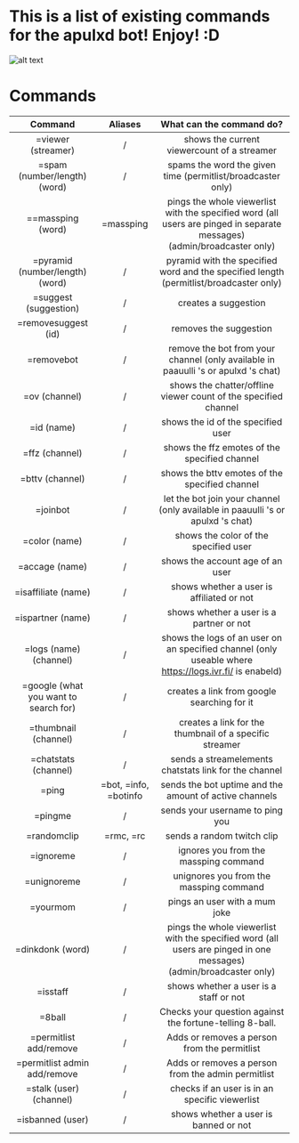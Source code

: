 
# This is a list of existing commands for the apulxd bot! Enjoy! :D 
![alt text](https://cdn.frankerfacez.com/emoticon/448243/4)



# Commands
| Command | Aliases | What can the command do?                                                                                             | 
|:-------:|:-------:|:--------------------------------------------------------------------------------------------------------------------:|
| =viewer (streamer) | / | shows the current viewercount of a streamer |
| =spam (number/length) (word) | / | spams the word the given time (permitlist/broadcaster only) |
| ==massping (word) | =massping | pings the whole viewerlist with the specified word (all users are pinged in separate messages) (admin/broadcaster only) |
| =pyramid (number/length) (word)| / | pyramid with the specified word and the specified length (permitlist/broadcaster only) |
| =suggest (suggestion) | / | creates a suggestion |
| =removesuggest (id) | / | removes the suggestion |
| =removebot | / | remove the bot from your channel (only available in paauulli 's or apulxd 's chat) |
| =ov (channel) | / | shows the chatter/offline viewer count of the specified channel |
| =id (name) | / | shows the id  of the specified user |
| =ffz (channel) | / | shows the ffz emotes of the specified channel |
| =bttv (channel) | / | shows the bttv emotes of the specified channel |
| =joinbot| / | let the bot join your channel (only available in paauulli 's or apulxd 's chat) |
| =color (name) | / | shows the color of the specified user |
| =accage (name) | / | shows the account age of an user |
| =isaffiliate (name) | / | shows whether a user is affiliated or not |
| =ispartner (name) | / | shows whether a user is a partner or not |
| =logs (name) (channel) | / | shows the logs of an user on an specified channel (only useable where https://logs.ivr.fi/ is enabeld) |
| =google (what you want to search for) | / | creates a link from google searching for it |
| =thumbnail (channel) | / | creates a link for the thumbnail of a specific streamer |    
| =chatstats (channel) | / | sends a streamelements chatstats link for the channel |
| =ping | =bot, =info, =botinfo | sends the bot uptime and the amount of active channels |
| =pingme | / | sends your username to ping you | 
| =randomclip | =rmc, =rc | sends a random twitch clip |
| =ignoreme | / | ignores you from the massping command |
| =unignoreme | / | unignores you from the massping command |
| =yourmom | / | pings an user with a mum joke |
| =dinkdonk (word) | / | pings the whole viewerlist with the specified word (all users are pinged in one messages) (admin/broadcaster only) |
| =isstaff | / | shows whether a user is a staff or not |
| =8ball | / | 	Checks your question against the fortune-telling 8-ball. |
| =permitlist add/remove | / | 	Adds or removes a person from the permitlist |
| =permitlist admin add/remove | / | 	Adds or removes a person from the admin permitlist |
| =stalk (user) (channel) | / | checks if an user is in an specific viewerlist |
| =isbanned (user) | / | shows whether a user is banned or not |
